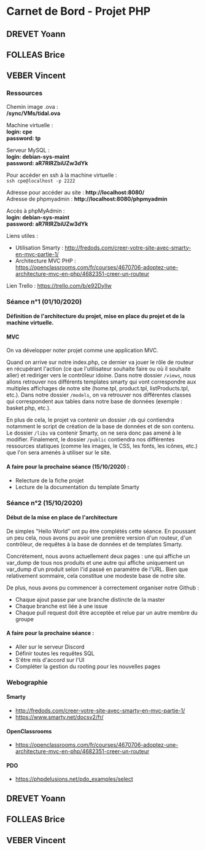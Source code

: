 # Carnet de Bord - Projet PHP

## DREVET Yoann
## FOLLEAS Brice
## VEBER Vincent

### Ressources

Chemin image .ova :<br>
**/sync/VMs/tidal.ova**

Machine virtuelle :<br>
**login: cpe**<br>
**password: tp**

Serveur MySQL :<br>
**login: debian-sys-maint**<br>
**password: aR7RIRZbiUZw3dYk**

Pour accéder en ssh à la machine virtuelle :<br>
    `ssh cpe@localhost -p 2222`

Adresse pour accéder au site : **http://localhost:8080/**<br>
Adresse de phpmyadmin : **http://localhost:8080/phpmyadmin**

Accès à phpMyAdmin :<br>
**login: debian-sys-maint**<br>
**password: aR7RIRZbiUZw3dYk**

Liens utiles :
- Utilisation Smarty : http://fredods.com/creer-votre-site-avec-smarty-en-mvc-partie-1/
- Architecture MVC PHP : https://openclassrooms.com/fr/courses/4670706-adoptez-une-architecture-mvc-en-php/4682351-creer-un-routeur

Lien Trello : https://trello.com/b/e92DyIlw

### Séance n°1 (01/10/2020)

#### Définition de l'architecture du projet, mise en place du projet et de la machine virtuelle.

#### MVC

On va développer noter projet comme une application MVC.

Quand on arrive sur notre index.php, ce dernier va jouer le rôle de routeur en récupérant l'action (ce que l'utilisateur souhaite faire ou où il souhaite aller) et rediriger vers le contrôleur idoine.
Dans notre dossier `/views`, nous allons retrouver nos différents templates smarty qui vont correspondre aux multiples affichages de notre site (home.tpl, product.tpl, listProducts.tpl, etc.).
Dans notre dossier `/models`, on va retrouver nos différentes classes qui correspondent aux tables dans notre base de données (exemple : basket.php, etc.).

En plus de cela, le projet va contenir un dossier `/db` qui contiendra notamment le script de création de la base de données et de son contenu.
Le dossier `/libs` va contenir Smarty, on ne sera donc pas amené à le modifier.
Finalement, le dossier `/public` contiendra nos différentes ressources statiques (comme les images, le CSS, les fonts, les icônes, etc.) que l'on sera amenés à utiliser sur le site.

#### A faire pour la prochaine séance (15/10/2020) :

- Relecture de la fiche projet
- Lecture de la documentation du template Smarty

### Séance n°2 (15/10/2020)

#### Début de la mise en place de l'architecture

De simples "Hello World" ont pu être complétés cette séance.
En poussant un peu cela, nous avons pu avoir une première version d'un routeur, d'un contrôleur, de requêtes à la base de données et de templates Smarty.

Concrètement, nous avons actuellement deux pages : une qui affiche un var_dump de tous nos produits et une autre qui affiche uniquement un var_dump d'un produit selon l'id passé en paramètre de l'URL. Bien que relativement sommaire, cela constitue une modeste base de notre site.

De plus, nous avons pu commencer à correctement organiser notre Github :
- Chaque ajout passe par une branche distincte de la master
- Chaque branche est liée à une issue
- Chaque pull request doit être acceptée et relue par un autre membre du groupe

#### A faire pour la prochaine séance :

- Aller sur le serveur Discord
- Définir toutes les requêtes SQL
- S'être mis d'accord sur l'UI
- Compléter la gestion du rooting pour les nouvelles pages

### Webographie

#### Smarty
- http://fredods.com/creer-votre-site-avec-smarty-en-mvc-partie-1/
- https://www.smarty.net/docsv2/fr/

#### OpenClassrooms
- https://openclassrooms.com/fr/courses/4670706-adoptez-une-architecture-mvc-en-php/4682351-creer-un-routeur

#### PDO
- https://phpdelusions.net/pdo_examples/select

## DREVET Yoann
## FOLLEAS Brice
## VEBER Vincent
